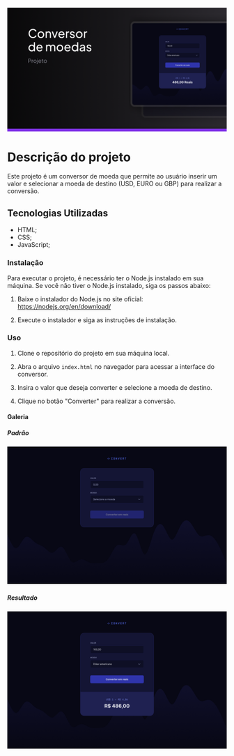 ![Capa do projeto](./img/cover.png)

# Descrição do projeto

Este projeto é um conversor de moeda que permite ao usuário inserir um valor e selecionar a moeda de destino (USD, EURO ou GBP) para realizar a conversão.

## Tecnologias Utilizadas

- HTML;
- CSS;
- JavaScript;

### Instalação

Para executar o projeto, é necessário ter o Node.js instalado em sua máquina. Se você não tiver o Node.js instalado, siga os passos abaixo:

1. Baixe o instalador do Node.js no site oficial: https://nodejs.org/en/download/

2. Execute o instalador e siga as instruções de instalação.

### Uso

1. Clone o repositório do projeto em sua máquina local.

2. Abra o arquivo `index.html` no navegador para acessar a interface do conversor.

3. Insira o valor que deseja converter e selecione a moeda de destino.

4. Clique no botão "Converter" para realizar a conversão.

#### Galeria

##### Padrão

![Projeto padrão](./img/padrao.png)

##### Resultado
![resultado do projeto](./img/resultado.png)